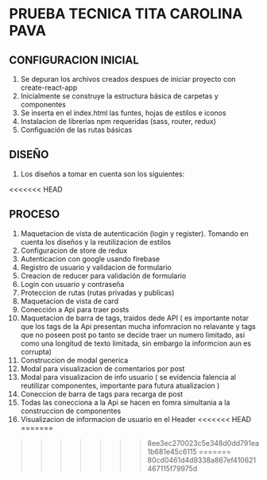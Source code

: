 # PRUEBA TECNICA TITA CAROLINA PAVA

## CONFIGURACION INICIAL

1. Se depuran los archivos creados despues de iniciar proyecto con create-react-app
2. Inicialmente se construye la estructura básica de carpetas y componentes
3. Se inserta en el index.html las funtes, hojas de estilos e iconos
4. Instalacion de librerias npm requeridas (sass, router, redux)
5. Configuación de las rutas básicas 
                    
## DISEÑO
1. Los diseños a tomar en cuenta son los siguientes:




<<<<<<< HEAD
## PROCESO
1. Maquetacion de vista de autenticación (login y register). Tomando en cuenta los diseños y la reutilizacion de estilos 
2. Configuracion de store de redux
3. Autenticacion con google usando firebase
4. Registro de usuario y validacion de formulario
5. Creacion de reducer para validación de formulario
6. Login con usuario y contraseña
7. Proteccion de rutas (rutas privadas y publicas)
8. Maquetacion de vista de card
9. Conección a Api para traer posts
10. Maquetacion de barra de tags, traidos dede API ( es importante notar que 
los tags de la Api presentan mucha infomracion no relavante y tags que no poseen post po tanto se decide traer un numero limitado, asi como una longitud de texto limitada, sin embargo la informcion aun es corrupta)
11. Construccion de modal generica
12. Modal para visualizacion de comentarios por post
13. Modal para visualizacion de info usuario ( se evidencia falencia al reutilizar componentes, importante para futura atualizacion )
14. Coneccion de barra de tags para recarga de post
15. Todas las conecciona a la Api se hacen en fomra simultania a la construccion de componentes
16. Visualizacion de informacion de usuario en el Header 
<<<<<<< HEAD
=======


>>>>>>> 8ee3ec270023c5e348d0dd791ea1b681e45c6115
=======
>>>>>>> 80cd0461d4d9338a867ef410621467115f79975d

